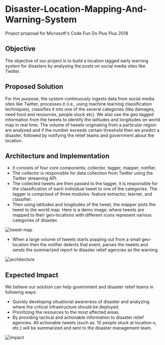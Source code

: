 # Disaster-Location-Mapping-And-Warning-System

Project proposal for Microsoft's Code Fun Do Plus Plus 2018

## Objective

The objective of our project is to build a location tagged early warning system for disasters by analysing the posts on social media sites like Twitter.

## Proposed Solution 

For this purpose, the system continuously ingests data from social media sites like Twitter, processes it (i.e., using machine learning classification techniques), classifies it into one of the several categories (like damages, need food and resources, people stuck etc). We also use the geo tagged information from the tweets to identify the latitudes and longitudes on world map in real time. The volume of tweets originating from a particular region are analysed and if the number exceeds certain threshold then we predict a disaster, followed by notifying the relief teams and government about the location.

## Architecture and Implementation

* It consists of four core components; collector, tagger, mapper, notifier.
* The collector is responsible for data collection from  Twitter  using  the  Twitter
streaming API. 
* The collected tweets are then passed to the tagger, it is responsible for the classification of each individual tweet to one of the categories. The tagger is comprised of three modules:  feature extractor, learner, and classifier.
* Then using latitudes and longitudes of the tweet, the mapper plots the tweet to the world map. Here is a demo image, where tweets are mapped to their geo-locations with different icons represent various categories of disaster.

![tweet-map](https://preview.ibb.co/gwy219/codefundo3.png)

* When a large volume of tweets starts popping out from a small geo-location then the notifier detects that event, parses the tweets and sends the summarized report to disaster relief agencies as the warning.

![architecture](https://image.ibb.co/ecui69/aidr.png)

## Expected Impact 

We believe our solution can help government and disaster relief teams in following ways:
  * Quickly developing situational awareness of disaster and analyzing where the critical infrastructure should be deployed.
  * Prioritizing the resources to the most affected areas.
  * By providing tactical and actionable information to disaster relief agencies. All actionable tweets (such as: 10 people stuck at location-x, etc.) will be summarized and sent to the disaster management team.

![impact](https://preview.ibb.co/hoLHYp/Machine-Learning-can-save-us-from-disasters-2.png)
